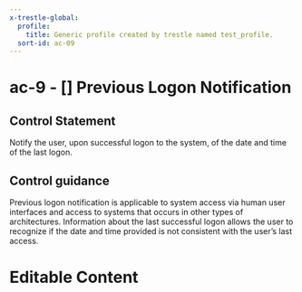 ```yaml
---
x-trestle-global:
  profile:
    title: Generic profile created by trestle named test_profile.
  sort-id: ac-09
---
```


# ac-9 - \[\] Previous Logon Notification

## Control Statement

Notify the user, upon successful logon to the system, of the date and time of the last logon.

## Control guidance

Previous logon notification is applicable to system access via human user interfaces and access to systems that occurs in other types of architectures. Information about the last successful logon allows the user to recognize if the date and time provided is not consistent with the user’s last access.

# Editable Content

<!-- Make additions and edits below -->
<!-- The above represents the contents of the control as received by the profile, prior to additions. -->
<!-- If the profile makes additions to the control, they will appear below. -->
<!-- The above markdown may not be edited but you may edit the content below, and/or introduce new additions to be made by the profile. -->
<!-- If there is a yaml header at the top, parameter values may be edited. Use --set-parameters to incorporate the changes during assembly. -->
<!-- The content here will then replace what is in the profile for this control, after running profile-assemble. -->
<!-- The current profile has no added parts for this control, but you may add new ones here. -->
<!-- Each addition must have a heading either of the form ## Control my_addition_name -->
<!-- or ## Part a. (where the a. refers to one of the control statement labels.) -->
<!-- "## Control" parts are new parts added after the statement part. -->
<!-- "## Part" parts are new parts added into the top-level statement part with that label. -->
<!-- Subparts may be added with nested hash levels of the form ### My Subpart Name -->
<!-- underneath the parent ## Control or ## Part being added -->
<!-- See https://ibm.github.io/compliance-trestle/tutorials/ssp_profile_catalog_authoring/ssp_profile_catalog_authoring for guidance. -->
